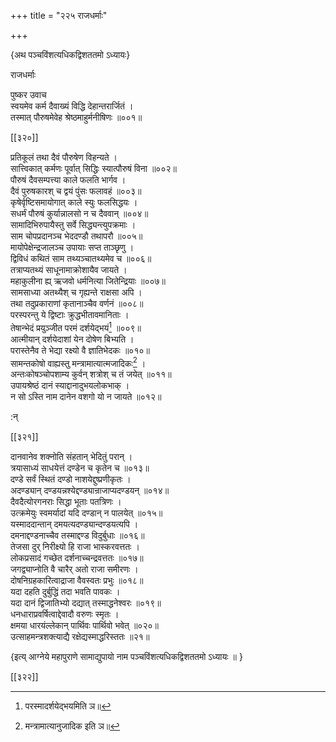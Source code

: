 +++
title = "२२५ राजधर्माः"

+++

\{अथ पञ्चविंशत्यधिकद्विशततमो ऽध्यायः\}

राजधर्माः  
    
पुष्कर उवाच  
स्वयमेव कर्म दैवाख्यं विद्धि देहान्तरार्जितं ।  
तस्मात् पौरुषमेवेह श्रेष्ठमाहुर्मनीषिणः   ॥००१॥  

[[३२०]]
    
प्रतिकूलं तथा दैवं पौरुषेण विहन्यते ।  
सात्त्विकात् कर्मणः पूर्वात् सिद्धिः स्यात्पौरुषं विना   ॥००२॥  
पौरुषं दैवसम्पत्त्या काले फलति भार्गव ।  
दैवं पुरुषकारश् च द्वयं पुंसः फलावहं   ॥००३॥  
कृषेर्वृष्टिसमायोगात् काले स्युः फलसिद्धयः   ।  
सधर्मं पौरुषं कुर्यान्नालसो न च दैववान् ॥००४॥  
सामादिभिरुपायैस्तु सर्वे सिद्ध्यन्त्युपक्रमाः ।  
साम चोपप्रदानञ्च भेददण्डौ तथापरौ ॥००५॥  
मायोपेक्षेन्द्रजालञ्च उपायाः सप्त ताञ्छृणु   ।  
द्विविधं कथितं साम तथ्यञ्चातथ्यमेव च ॥००६॥  
तत्राप्यतथ्यं साधूनामाक्रोशायैव जायते ।  
महाकुलीना ह्य् ऋजवो धर्मनित्या जितेन्द्रियाः ॥००७॥  
सामसाध्या अतथ्यैश् च गृह्यन्ते राक्षसा अपि ।  
तथा तदुप्रकाराणां कृतानाञ्चैव वर्णनं   ॥००८॥  
परस्परन्तु ये द्विष्टाः क्रुद्धभीतावमानिताः   ।  
तेषान्भेदं प्रयुञ्जीत परमं दर्शयेद्भयं[^१]   ॥००९॥  
आत्मीयान् दर्शयेदाशां येन दोषेण बिभ्यति ।  
परास्तेनैव ते भेद्या रक्ष्यो वै ज्ञातिभेदकः ॥०१०॥  
सामन्तकोषो वाह्यस्तु मन्त्रामात्यात्मजादिकः[^२]   ।  
अन्तःकोषञ्चोपशाम्य कुर्वन् शत्रोश् च तं जयेत्   ॥०११॥  
उपायश्रेष्ठं दानं स्याद्दानादुभयलोकभाक्   ।  
न सो ऽस्ति नाम दानेन वशगो यो न जायते ॥०१२॥  
    
:न्  
    
[^१]: परस्मादर्शयेद्भयमिति ञ॥  
    
[^२]: मन्त्रामात्यानुजादिक इति ञ॥  

[[३२१]]
    
दानवानेव शक्नोति संहतान् भेदितुं परान् ।  
त्रयासाध्यं साधयेत्तं दण्डेन च कृतेन च ॥०१३॥  
दण्डे सर्वं स्थितं दण्डो नाशयेद्दुष्प्रणीकृतः   ।  
अदण्ड्यान् दण्डयन्नश्येद्दण्ड्यान्राजाप्यदण्डयन्   ॥०१४॥  
दैवदैत्योरगनराः सिद्धा भूताः पतत्रिणः   ।  
उत्क्रमेयुः स्वमर्यादां यदि दण्डान् न पालयेत्   ॥०१५॥  
यस्माददान्तान् दमयत्यदण्ड्यान्दण्डयत्यपि ।  
दमनाद्दण्डनाच्चैव तस्माद्दण्ड विदुर्बुधाः   ॥०१६॥  
तेजसा दुर् निरीक्ष्यो हि राजा भास्करवत्ततः ।  
लोकप्रसादं गच्छेत दर्शनाच्चन्द्रवत्ततः ॥०१७॥  
जगद्व्याप्नोति वै चारैर् अतो राजा समीरणः ।  
दोषनिग्रहकारित्वाद्राजा वैवस्वतः प्रभुः ॥०१८॥  
यदा दहति दुर्बुद्धिं तदा भवति पावकः ।  
यदा दानं द्विजातिभ्यो दद्यात् तस्माद्धनेश्वरः   ॥०१९॥  
धनधाराप्रवर्षित्वाद्देवादौ वरुणः स्मृतः   ।  
क्षमया धारयंल्लेकान् पार्थिवः पार्थिवो भवेत्   ॥०२०॥  
उत्साहमन्त्रशक्त्याद्यै रक्षेद्यस्माद्धरिस्ततः  ॥२१॥  
    
\{इत्य् आग्नेये महापुराणे सामाद्युपायो नाम पञ्चविंशत्यधिकद्विशततमो ऽध्यायः ॥  }

[[३२२]]
    